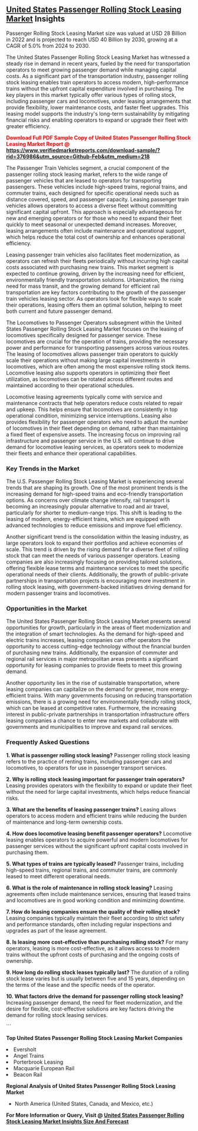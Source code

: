 <h2><a href="https://www.verifiedmarketreports.com/download-sample/?rid=376986&amp;utm_source=Github-Feb&amp;utm_medium=218" target="_blank">United States Passenger Rolling Stock Leasing Market</a> Insights</h2><p>Passenger Rolling Stock Leasing Market size was valued at USD 28 Billion in 2022 and is projected to reach USD 40 Billion by 2030, growing at a CAGR of 5.0% from 2024 to 2030.</p><p> <p>The United States Passenger Rolling Stock Leasing Market has witnessed a steady rise in demand in recent years, fueled by the need for transportation operators to meet growing passenger demand while managing capital costs. As a significant part of the transportation industry, passenger rolling stock leasing enables train operators to access modern, high-performance trains without the upfront capital expenditure involved in purchasing. The key players in this market typically offer various types of rolling stock, including passenger cars and locomotives, under leasing arrangements that provide flexibility, lower maintenance costs, and faster fleet upgrades. This leasing model supports the industry's long-term sustainability by mitigating financial risks and enabling operators to expand or upgrade their fleet with greater efficiency. <strong><p><span class=""><span style="color: #ff0000;"><strong>Download Full PDF Sample Copy of United States Passenger Rolling Stock Leasing Market Report</strong> @ </span><a href="https://www.verifiedmarketreports.com/download-sample/?rid=376986&amp;utm_source=Github-Feb&amp;utm_medium=218" target="_blank">https://www.verifiedmarketreports.com/download-sample/?rid=376986&amp;utm_source=Github-Feb&amp;utm_medium=218</a></span></p></strong></p> <p>The Passenger Train Vehicles segment, a crucial component of the passenger rolling stock leasing market, refers to the wide range of passenger vehicles that are leased to operators for transporting passengers. These vehicles include high-speed trains, regional trains, and commuter trains, each designed for specific operational needs such as distance covered, speed, and passenger capacity. Leasing passenger train vehicles allows operators to access a diverse fleet without committing significant capital upfront. This approach is especially advantageous for new and emerging operators or for those who need to expand their fleet quickly to meet seasonal or unexpected demand increases. Moreover, leasing arrangements often include maintenance and operational support, which helps reduce the total cost of ownership and enhances operational efficiency. <p>Leasing passenger train vehicles also facilitates fleet modernization, as operators can refresh their fleets periodically without incurring high capital costs associated with purchasing new trains. This market segment is expected to continue growing, driven by the increasing need for efficient, environmentally friendly transportation solutions. Urbanization, the rising need for mass transit, and the growing demand for efficient rail transportation are key factors contributing to the growth of the passenger train vehicles leasing sector. As operators look for flexible ways to scale their operations, leasing offers them an optimal solution, helping to meet both current and future passenger demand.</p> <p>The Locomotives to Passenger Operators subsegment within the United States Passenger Rolling Stock Leasing Market focuses on the leasing of locomotives specifically designed for passenger service. These locomotives are crucial for the operation of trains, providing the necessary power and performance for transporting passengers across various routes. The leasing of locomotives allows passenger train operators to quickly scale their operations without making large capital investments in locomotives, which are often among the most expensive rolling stock items. Locomotive leasing also supports operators in optimizing their fleet utilization, as locomotives can be rotated across different routes and maintained according to their operational schedules. <p>Locomotive leasing agreements typically come with service and maintenance contracts that help operators reduce costs related to repair and upkeep. This helps ensure that locomotives are consistently in top operational condition, minimizing service interruptions. Leasing also provides flexibility for passenger operators who need to adjust the number of locomotives in their fleet depending on demand, rather than maintaining a fixed fleet of expensive assets. The increasing focus on improving rail infrastructure and passenger service in the U.S. will continue to drive demand for locomotive leasing services, as operators seek to modernize their fleets and enhance their operational capabilities.</p> <h3>Key Trends in the Market</h3> <p>The U.S. Passenger Rolling Stock Leasing Market is experiencing several trends that are shaping its growth. One of the most prominent trends is the increasing demand for high-speed trains and eco-friendly transportation options. As concerns over climate change intensify, rail transport is becoming an increasingly popular alternative to road and air travel, particularly for shorter to medium-range trips. This shift is leading to the leasing of modern, energy-efficient trains, which are equipped with advanced technologies to reduce emissions and improve fuel efficiency.</p> <p>Another significant trend is the consolidation within the leasing industry, as large operators look to expand their portfolios and achieve economies of scale. This trend is driven by the rising demand for a diverse fleet of rolling stock that can meet the needs of various passenger operators. Leasing companies are also increasingly focusing on providing tailored solutions, offering flexible lease terms and maintenance services to meet the specific operational needs of their clients. Additionally, the growth of public-private partnerships in transportation projects is encouraging more investment in rolling stock leasing, with government-backed initiatives driving demand for modern passenger trains and locomotives.</p> <h3>Opportunities in the Market</h3> <p>The United States Passenger Rolling Stock Leasing Market presents several opportunities for growth, particularly in the areas of fleet modernization and the integration of smart technologies. As the demand for high-speed and electric trains increases, leasing companies can offer operators the opportunity to access cutting-edge technology without the financial burden of purchasing new trains. Additionally, the expansion of commuter and regional rail services in major metropolitan areas presents a significant opportunity for leasing companies to provide fleets to meet this growing demand.</p> <p>Another opportunity lies in the rise of sustainable transportation, where leasing companies can capitalize on the demand for greener, more energy-efficient trains. With many governments focusing on reducing transportation emissions, there is a growing need for environmentally friendly rolling stock, which can be leased at competitive rates. Furthermore, the increasing interest in public-private partnerships in transportation infrastructure offers leasing companies a chance to enter new markets and collaborate with governments and municipalities to improve and expand rail services.</p> <h3>Frequently Asked Questions</h3> <p><strong>1. What is passenger rolling stock leasing?</strong> Passenger rolling stock leasing refers to the practice of renting trains, including passenger cars and locomotives, to operators for use in passenger transport services.</p> <p><strong>2. Why is rolling stock leasing important for passenger train operators?</strong> Leasing provides operators with the flexibility to expand or update their fleet without the need for large capital investments, which helps reduce financial risks.</p> <p><strong>3. What are the benefits of leasing passenger trains?</strong> Leasing allows operators to access modern and efficient trains while reducing the burden of maintenance and long-term ownership costs.</p> <p><strong>4. How does locomotive leasing benefit passenger operators?</strong> Locomotive leasing enables operators to acquire powerful and modern locomotives for passenger services without the significant upfront capital costs involved in purchasing them.</p> <p><strong>5. What types of trains are typically leased?</strong> Passenger trains, including high-speed trains, regional trains, and commuter trains, are commonly leased to meet different operational needs.</p> <p><strong>6. What is the role of maintenance in rolling stock leasing?</strong> Leasing agreements often include maintenance services, ensuring that leased trains and locomotives are in good working condition and minimizing downtime.</p> <p><strong>7. How do leasing companies ensure the quality of their rolling stock?</strong> Leasing companies typically maintain their fleet according to strict safety and performance standards, often including regular inspections and upgrades as part of the lease agreement.</p> <p><strong>8. Is leasing more cost-effective than purchasing rolling stock?</strong> For many operators, leasing is more cost-effective, as it allows access to modern trains without the upfront costs of purchasing and the ongoing costs of ownership.</p> <p><strong>9. How long do rolling stock leases typically last?</strong> The duration of a rolling stock lease varies but is usually between five and 15 years, depending on the terms of the lease and the specific needs of the operator.</p> <p><strong>10. What factors drive the demand for passenger rolling stock leasing?</strong> Increasing passenger demand, the need for fleet modernization, and the desire for flexible, cost-effective solutions are key factors driving the demand for rolling stock leasing services.</p> ```</p><p><strong>Top United States Passenger Rolling Stock Leasing Market Companies</strong></p><div data-test-id=""><p><li>Eversholt</li><li> Angel Trains</li><li> Porterbrook Leasing</li><li> Macquarie European Rail</li><li> Beacon Rail</li></p><div><strong>Regional Analysis of&nbsp;United States Passenger Rolling Stock Leasing Market</strong></div><ul><li dir="ltr"><p dir="ltr">North America&nbsp;(United States, Canada, and Mexico, etc.)</p></li></ul><p><strong>For More Information or Query, Visit @&nbsp;</strong><strong><a href="https://www.verifiedmarketreports.com/product/passenger-rolling-stock-leasing-market/?utm_source=Github-Feb&amp;utm_medium=218" target="_blank">United States Passenger Rolling Stock Leasing Market Insights Size And Forecast</a></strong></p></div>
